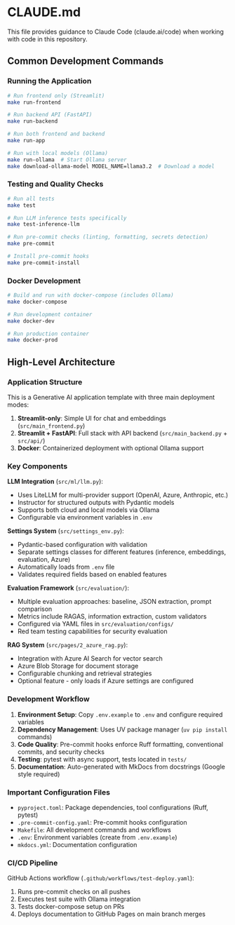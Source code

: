 # CLAUDE.md

This file provides guidance to Claude Code (claude.ai/code) when working with code in this repository.

## Common Development Commands

### Running the Application
```bash
# Run frontend only (Streamlit)
make run-frontend

# Run backend API (FastAPI)
make run-backend

# Run both frontend and backend
make run-app

# Run with local models (Ollama)
make run-ollama  # Start Ollama server
make download-ollama-model MODEL_NAME=llama3.2  # Download a model
```

### Testing and Quality Checks
```bash
# Run all tests
make test

# Run LLM inference tests specifically
make test-inference-llm

# Run pre-commit checks (linting, formatting, secrets detection)
make pre-commit

# Install pre-commit hooks
make pre-commit-install
```

### Docker Development
```bash
# Build and run with docker-compose (includes Ollama)
make docker-compose

# Run development container
make docker-dev

# Run production container
make docker-prod
```

## High-Level Architecture

### Application Structure
This is a Generative AI application template with three main deployment modes:
1. **Streamlit-only**: Simple UI for chat and embeddings (`src/main_frontend.py`)
2. **Streamlit + FastAPI**: Full stack with API backend (`src/main_backend.py` + `src/api/`)
3. **Docker**: Containerized deployment with optional Ollama support

### Key Components

**LLM Integration** (`src/ml/llm.py`):
- Uses LiteLLM for multi-provider support (OpenAI, Azure, Anthropic, etc.)
- Instructor for structured outputs with Pydantic models
- Supports both cloud and local models via Ollama
- Configurable via environment variables in `.env`

**Settings System** (`src/settings_env.py`):
- Pydantic-based configuration with validation
- Separate settings classes for different features (inference, embeddings, evaluation, Azure)
- Automatically loads from `.env` file
- Validates required fields based on enabled features

**Evaluation Framework** (`src/evaluation/`):
- Multiple evaluation approaches: baseline, JSON extraction, prompt comparison
- Metrics include RAGAS, information extraction, custom validators
- Configured via YAML files in `src/evaluation/configs/`
- Red team testing capabilities for security evaluation

**RAG System** (`src/pages/2_azure_rag.py`):
- Integration with Azure AI Search for vector search
- Azure Blob Storage for document storage
- Configurable chunking and retrieval strategies
- Optional feature - only loads if Azure settings are configured

### Development Workflow

1. **Environment Setup**: Copy `.env.example` to `.env` and configure required variables
2. **Dependency Management**: Uses UV package manager (`uv pip install` commands)
3. **Code Quality**: Pre-commit hooks enforce Ruff formatting, conventional commits, and security checks
4. **Testing**: pytest with async support, tests located in `tests/`
5. **Documentation**: Auto-generated with MkDocs from docstrings (Google style required)

### Important Configuration Files
- `pyproject.toml`: Package dependencies, tool configurations (Ruff, pytest)
- `.pre-commit-config.yaml`: Pre-commit hooks configuration
- `Makefile`: All development commands and workflows
- `.env`: Environment variables (create from `.env.example`)
- `mkdocs.yml`: Documentation configuration

### CI/CD Pipeline
GitHub Actions workflow (`.github/workflows/test-deploy.yaml`):
1. Runs pre-commit checks on all pushes
2. Executes test suite with Ollama integration
3. Tests docker-compose setup on PRs
4. Deploys documentation to GitHub Pages on main branch merges